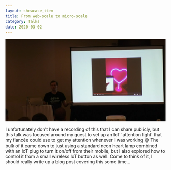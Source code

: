```yaml
---
layout: showcase_item
title: From web-scale to micro-scale
category: Talks
date: 2020-03-02
---
```


![](/assets/images/showcase/iot-talk.png)

I unfortunately don't have a recording of this that I can share publicly, but this talk was focused around my quest to set up an IoT 'attention light' that my fiancée could use to get my attention whenever I was working 😅 The bulk of it came down to just using a standard neon heart lamp combined with an IoT plug to turn it on/off from their mobile, but I also explored how to control it from a small wireless IoT button as well. Come to think of it, I should really write up a blog post covering this some time...